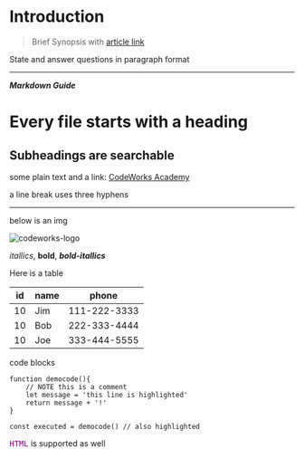 # Introduction

> Brief Synopsis with [article link](https://codeworksacademy.com/fs-student-guide/)

State and answer questions in paragraph format


---

***Markdown Guide***

# Every file starts with a heading

## Subheadings are searchable

some plain text and a link: [CodeWorks Academy](https://codeworksacademy.com)

a line break uses three hyphens

---


below is an img 

![codeworks-logo](https://codeworks.blob.core.windows.net/public/assets/img/fs-logo.png)


*itallics*, **bold**, ***bold-itallics*** 

Here is a table

|  id  |  name  |  phone         |
|------|--------|----------------|
|  10  |  Jim   |  111-222-3333  |
|  10  |  Bob   |  222-333-4444  |
|  10  |  Joe   |  333-444-5555  |


code blocks

```javascript{3,7}
function democode(){
    // NOTE this is a comment
    let message = 'this line is highlighted'
    return message + '!'
}

const executed = democode() // also highlighted
```


<section>
    <kbd style="color:purple">HTML</kbd> is supported as well
</section>
